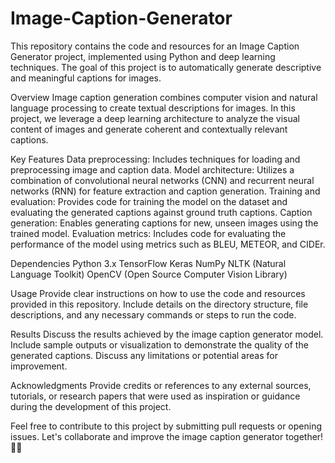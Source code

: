 # Image-Caption-Generator
This repository contains the code and resources for an Image Caption Generator project, implemented using Python and deep learning techniques. The goal of this project is to automatically generate descriptive and meaningful captions for images.

Overview
Image caption generation combines computer vision and natural language processing to create textual descriptions for images. In this project, we leverage a deep learning architecture to analyze the visual content of images and generate coherent and contextually relevant captions.

Key Features
Data preprocessing: Includes techniques for loading and preprocessing image and caption data.
Model architecture: Utilizes a combination of convolutional neural networks (CNN) and recurrent neural networks (RNN) for feature extraction and caption generation.
Training and evaluation: Provides code for training the model on the dataset and evaluating the generated captions against ground truth captions.
Caption generation: Enables generating captions for new, unseen images using the trained model.
Evaluation metrics: Includes code for evaluating the performance of the model using metrics such as BLEU, METEOR, and CIDEr.

Dependencies
Python 3.x
TensorFlow
Keras
NumPy
NLTK (Natural Language Toolkit)
OpenCV (Open Source Computer Vision Library)

Usage
Provide clear instructions on how to use the code and resources provided in this repository. Include details on the directory structure, file descriptions, and any necessary commands or steps to run the code.

Results
Discuss the results achieved by the image caption generator model. Include sample outputs or visualization to demonstrate the quality of the generated captions. Discuss any limitations or potential areas for improvement.

Acknowledgments
Provide credits or references to any external sources, tutorials, or research papers that were used as inspiration or guidance during the development of this project.

Feel free to contribute to this project by submitting pull requests or opening issues. Let's collaborate and improve the image caption generator together! 🚀📸
